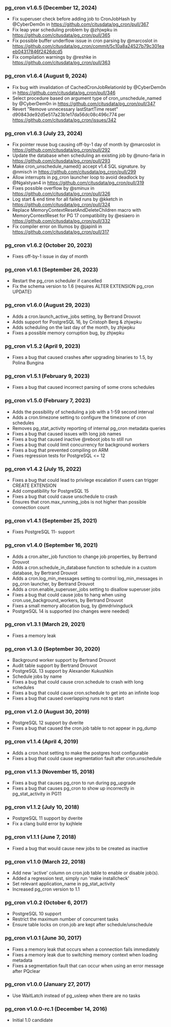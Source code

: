### pg_cron v1.6.5 (December 12, 2024) ###

* Fix superuser check before adding job to CronJobHash by @CyberDem0n in https://github.com/citusdata/pg_cron/pull/367
* Fix leap year scheduling problem by @zhjwpku in https://github.com/citusdata/pg_cron/pull/365
* Fix possible buffer underflow issue in cron parsing by @marcoslot in https://github.com/citusdata/pg_cron/commit/5c10a8a24527b79c301eaeb04317846f2426dcd5
* Fix compilation warnings by @reshke in https://github.com/citusdata/pg_cron/pull/363

### pg_cron v1.6.4 (August 9, 2024) ###

* Fix bug with invalidation of CachedCronJobRelationId by @CyberDem0n in https://github.com/citusdata/pg_cron/pull/346
* Select procedure based on argument type of cron_unschedule_named by @CyberDem0n in https://github.com/citusdata/pg_cron/pull/347
* Revert "Remove unnecessary lastStartTime reset" d90843de92d5e517a23b1e17da56dc08c496c774 per https://github.com/citusdata/pg_cron/issues/342

### pg_cron v1.6.3 (July 23, 2024) ###

* Fix pointer reuse bug causing off-by-1 day of month by @marcoslot in https://github.com/citusdata/pg_cron/pull/292
* Update the database when scheduling an existing job by @nuno-faria in https://github.com/citusdata/pg_cron/pull/293
* Make cron_unschedule_named() accept v1.4 SQL signature. by @nmisch in https://github.com/citusdata/pg_cron/pull/299
* Allow interrupts in pg_cron launcher loop to avoid deadlock by @Ngalstyan4 in https://github.com/citusdata/pg_cron/pull/319
* Fixes possible overflow by @sminux in https://github.com/citusdata/pg_cron/pull/326
* Log start & end time for all failed runs by @kketch in https://github.com/citusdata/pg_cron/pull/324
* Replace MemoryContextResetAndDeleteChildren macro with MemoryContextReset for PG 17 compatibility by @esiaero in https://github.com/citusdata/pg_cron/pull/332
* Fix compiler error on Illumos by @japinli in https://github.com/citusdata/pg_cron/pull/317

### pg_cron v1.6.2 (October 20, 2023) ###

* Fixes off-by-1 issue in day of month

### pg_cron v1.6.1 (September 26, 2023) ###

* Restart the pg_cron scheduler if cancelled
* Fix the schema version to 1.6 (requires ALTER EXTENSION pg_cron UPDATE)

### pg_cron v1.6.0 (August 29, 2023) ###

* Adds a cron.launch_active_jobs setting, by Bertrand Drouvot
* Adds support for PostgreSQL 16, by Cristoph Berg & zhjwpku
* Adds scheduling on the last day of the month, by zhjwpku
* Fixes a possible memory corruption bug, by zhjwpku

### pg_cron v1.5.2 (April 9, 2023) ###

* Fixes a bug that caused crashes after upgrading binaries to 1.5, by Polina Bungina

### pg_cron v1.5.1 (February 9, 2023) ###

* Fixes a bug that caused incorrect parsing of some crons schedules

### pg_cron v1.5.0 (February 7, 2023) ###

* Adds the possibility of scheduling a job with a 1-59 second interval
* Adds a cron.timezone setting to configure the timezone of cron schedules
* Removes pg_stat_activity reporting of internal pg_cron metadata queries
* Fixes a bug that caused issues with long job names
* Fixes a bug that caused inactive @reboot jobs to still run
* Fixes a bug that could limit concurrency for background workers
* Fixes a bug that prevented compiling on ARM
* Fixes regression tests for PostgreSQL <= 12

### pg_cron v1.4.2 (July 15, 2022) ###

* Fixes a bug that could lead to privilege escalation if users can trigger CREATE EXTENSION
* Add compatibility for PostgreSQL 15
* Fixes a bug that could cause unschedule to crash
* Ensures that cron.max_running_jobs is not higher than possible connection count

### pg_cron v1.4.1 (September 25, 2021) ###

* Fixes PostgreSQL 11- support

### pg_cron v1.4.0 (September 16, 2021) ###

* Adds a cron.alter_job function to change job properties, by Bertrand Drouvot
* Adds a cron.schedule_in_database function to schedule in a custom database, by Bertrand Drouvot
* Adds a cron.log_min_messages setting to control log_min_messages in pg_cron launcher, by Bertrand Drouvot
* Adds a cron.enable_superuser_jobs setting to disallow superuser jobs
* Fixes a bug that could cause jobs to hang when using cron.use_background_workers, by Bertrand Drouvot
* Fixes a small memory allocation bug, by @mrdrivingduck
* PostgreSQL 14 is supported (no changes were needed)

### pg_cron v1.3.1 (March 29, 2021) ###

* Fixes a memory leak

### pg_cron v1.3.0 (September 30, 2020) ###

* Background worker support by Bertrand Drouvot
* Audit table support by Bertrand Drouvot
* PostgreSQL 13 support by Alexander Kukushkin
* Schedule jobs by name
* Fixes a bug that could cause cron.schedule to crash with long schedules
* Fixes a bug that could cause cron.schedule to get into an infinite loop
* Fixes a bug that caused overlapping runs not to start

### pg_cron v1.2.0 (August 30, 2019) ###

* PostgreSQL 12 support by dverite
* Fixes a bug that caused the cron.job table to not appear in pg_dump

### pg_cron v1.1.4 (April 4, 2019) ###

* Adds a cron.host setting to make the postgres host configurable
* Fixes a bug that could cause segmentation fault after cron.unschedule

### pg_cron v1.1.3 (November 15, 2018) ###

* Fixes a bug that causes pg_cron to run during pg_upgrade
* Fixes a bug that causes pg_cron to show up incorrectly in pg_stat_activity in PG11

### pg_cron v1.1.2 (July 10, 2018) ###

* PostgreSQL 11 support by dverite
* Fix a clang build error by kxjhlele

### pg_cron v1.1.1 (June 7, 2018) ###

* Fixed a bug that would cause new jobs to be created as inactive

### pg_cron v1.1.0 (March 22, 2018) ###

* Add new 'active' column on cron.job table to enable or disable job(s).
* Added a regression test, simply run 'make installcheck'
* Set relevant application_name in pg_stat_activity
* Increased pg_cron version to 1.1

### pg_cron v1.0.2 (October 6, 2017) ###

* PostgreSQL 10 support
* Restrict the maximum number of concurrent tasks
* Ensure table locks on cron.job are kept after schedule/unschedule

### pg_cron v1.0.1 (June 30, 2017) ###

* Fixes a memory leak that occurs when a connection fails immediately
* Fixes a memory leak due to switching memory context when loading metadata
* Fixes a segmentation fault that can occur when using an error message after PQclear

### pg_cron v1.0.0 (January 27, 2017) ###

* Use WaitLatch instead of pg_usleep when there are no tasks

### pg_cron v1.0.0-rc.1 (December 14, 2016) ###

* Initial 1.0 candidate
